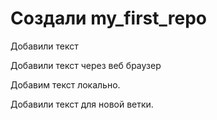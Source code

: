 ﻿# Создали my_first_repo

Добавили текст

Добавили текст через веб браузер

Добавим текст локально.

Добавили текст для новой ветки.